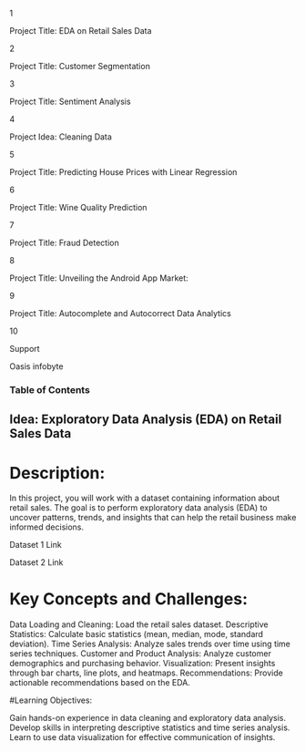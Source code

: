 1

Project Title: EDA on Retail
Sales Data

2

Project Title: Customer
Segmentation

3

Project Title: Sentiment
Analysis

4

Project Idea: Cleaning Data

5

Project Title: Predicting
House Prices with Linear
Regression

6

Project Title: Wine Quality
Prediction

7

Project Title: Fraud
Detection

8

Project Title: Unveiling the
Android App Market: 

9

Project Title: Autocomplete
and Autocorrect Data
Analytics

10

Support

Oasis infobyte

### Table of Contents

## Idea: Exploratory Data Analysis (EDA) on Retail Sales Data



# Description:

In this project, you will work with a dataset containing information about retail sales. The goal is
to perform exploratory data analysis (EDA) to uncover patterns, trends, and insights that can
help the retail business make informed decisions.



Dataset  1 Link

Dataset  2 Link



# Key Concepts and Challenges:



Data Loading and Cleaning: Load the retail sales dataset.
Descriptive Statistics: Calculate basic statistics (mean, median, mode, standard deviation).
Time Series Analysis: Analyze sales trends over time using time series techniques.
Customer and Product Analysis: Analyze customer demographics and purchasing behavior.
Visualization: Present insights through bar charts, line plots, and heatmaps.
Recommendations: Provide actionable recommendations based on the EDA.


#Learning Objectives:



Gain hands-on experience in data cleaning and exploratory data analysis.
Develop skills in interpreting descriptive statistics and time series analysis.
Learn to use data visualization for effective communication of insights.